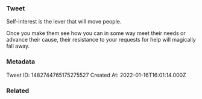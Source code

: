 ### Tweet
Self-interest is the lever that will move people.

Once you make them see how you can in some way meet their needs or advance their cause, their resistance to your requests for help will magically fall away.

### Metadata
Tweet ID: 1482744765175275527
Created At: 2022-01-16T16:01:14.000Z

### Related

